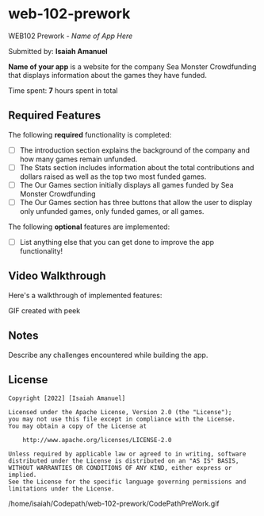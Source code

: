 # web-102-prework
 WEB102 Prework - *Name of App Here*

Submitted by: **Isaiah Amanuel**

**Name of your app** is a website for the company Sea Monster Crowdfunding that displays information about the games they have funded.

Time spent: **7** hours spent in total

## Required Features

The following **required** functionality is completed:

* [ ] The introduction section explains the background of the company and how many games remain unfunded.
* [ ] The Stats section includes information about the total contributions and dollars raised as well as the top two most funded games.
* [ ] The Our Games section initially displays all games funded by Sea Monster Crowdfunding
* [ ] The Our Games section has three buttons that allow the user to display only unfunded games, only funded games, or all games.

The following **optional** features are implemented:

* [ ] List anything else that you can get done to improve the app functionality!

## Video Walkthrough

Here's a walkthrough of implemented features:

<blockquote class="imgur-embed-pub" lang="en" data-id="a/gWggIPI" data-context="false" ><a href="//imgur.com/a/gWggIPI"></a></blockquote><script async src="//s.imgur.com/min/embed.js" charset="utf-8"></script>


GIF created with peek



## Notes

Describe any challenges encountered while building the app.

## License
 
    Copyright [2022] [Isaiah Amanuel]

    Licensed under the Apache License, Version 2.0 (the "License");
    you may not use this file except in compliance with the License.
    You may obtain a copy of the License at

        http://www.apache.org/licenses/LICENSE-2.0

    Unless required by applicable law or agreed to in writing, software
    distributed under the License is distributed on an "AS IS" BASIS,
    WITHOUT WARRANTIES OR CONDITIONS OF ANY KIND, either express or implied.
    See the License for the specific language governing permissions and
    limitations under the License.
/home/isaiah/Codepath/web-102-prework/CodePathPreWork.gif
